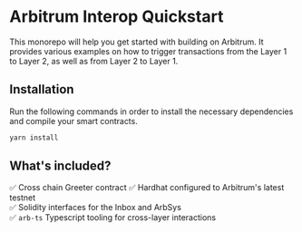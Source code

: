 # Arbitrum Interop Quickstart

This monorepo will help you get started with building on Arbitrum. It provides various examples on how to trigger transactions from the Layer 1 to Layer 2, as well as from Layer 2 to Layer 1.

## Installation

Run the following commands in order to install the necessary dependencies and compile your smart contracts.

```bash
yarn install
```

## What's included?

 :white_check_mark: Cross chain Greeter contract
 :white_check_mark: Hardhat configured to Arbitrum's latest testnet  
 :white_check_mark: Solidity interfaces for the Inbox and ArbSys  
 :white_check_mark: `arb-ts` Typescript tooling for cross-layer interactions  
